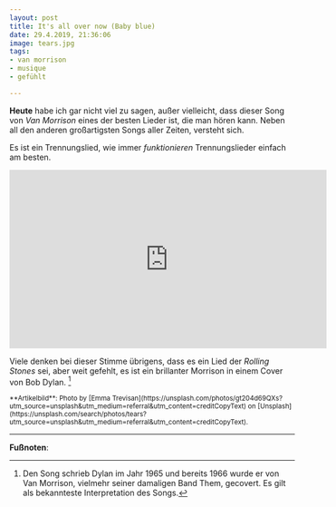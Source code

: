 ```yaml
---
layout: post
title: It's all over now (Baby blue)
date: 29.4.2019, 21:36:06
image: tears.jpg
tags:
- van morrison
- musique
- gefühlt

---
```

**Heute** habe ich gar nicht viel zu sagen, außer vielleicht, dass dieser Song von *Van Morrison* eines der besten Lieder ist, die man hören kann. Neben all den anderen großartigsten Songs aller Zeiten, versteht sich. <!--more-->

Es ist ein Trennungslied, wie immer *funktionieren* Trennungslieder einfach am besten.

<div align="center">
  <iframe width="560" height="315" src="https://www.youtube.com/embed/jdb_3H-28dE" frameborder="0" allow="accelerometer; autoplay; encrypted-media; gyroscope; picture-in-picture" allowfullscreen></iframe>
</div>

Viele denken bei dieser Stimme übrigens, dass es ein Lied der *Rolling Stones* sei, aber weit gefehlt, es ist ein brillanter Morrison in einem Cover von Bob Dylan. [^1]

<small>
**Artikelbild**: Photo by [Emma Trevisan](https://unsplash.com/photos/gt204d69QXs?utm_source=unsplash&utm_medium=referral&utm_content=creditCopyText) on [Unsplash](https://unsplash.com/search/photos/tears?utm_source=unsplash&utm_medium=referral&utm_content=creditCopyText).
</small>

---

**Fußnoten**:

[^1]: Den Song schrieb Dylan im Jahr 1965 und bereits 1966 wurde er von Van Morrison, vielmehr seiner damaligen Band Them, gecovert. Es gilt als bekannteste Interpretation des Songs.